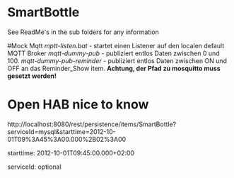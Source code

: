 # SmartBottle
See ReadMe's in the sub folders for any information


#Mock Mqtt
*mptt-listen.bat* - startet einen Listener auf den localen default MQTT Broker
*mqtt-dummy-pub* - publiziert entlos Daten zwischen 0 und 100. 
*mqtt-dummy-pub-reminder* - publiziert entlos Daten zwischen ON und OFF an das Reminder_Show item. 
**Achtung, der Pfad zu mosquitto muss gesetzt werden!**


# Open HAB nice to know

http://localhost:8080/rest/persistence/items/SmartBottle?serviceId=mysql&starttime=2012-10-01T09%3A45%3A00.000%2B02%3A00

starttime: 2012-10-01T09:45:00.000+02:00

serviceId: optional
